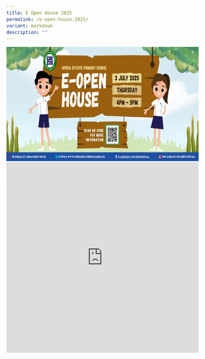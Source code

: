 ```yaml
---
title: E Open House 2025
permalink: /e-open-house-2025/
variant: markdown
description: ""
---
```

<center><img style="width:920px;height:300px;" alt="HTML tutorial" src="/images/2025/Openhouse2025/eopenhouseposter2025_.jpg"><br>

<iframe style="border: none; aspect-ratio: 16/9;" allowfullscreen="true" height="500" width="100%" frameborder="0" src="https://docs.google.com/presentation/d/e/2PACX-1vQtQF01Gzw5J2ZKlzx4izBmcmFdUet8v2EqfV8wJ1VtnRz7YNK7dcN5JPuW4ubWEsjcLGRiDdCaaAMr/embed?start=true&amp;loop=false&amp;delayms=0&amp;autoplay=true&amp;rm=minimal"></iframe></center>